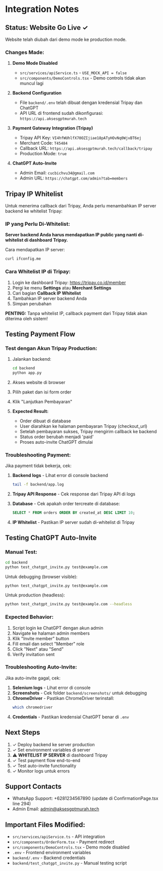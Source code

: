 # Integration Notes

## Status: Website Go Live ✓

Website telah diubah dari demo mode ke production mode.

### Changes Made:

1. **Demo Mode Disabled**
   - `src/services/apiService.ts` - `USE_MOCK_API = false`
   - `src/components/DemoControls.tsx` - Demo controls tidak akan muncul lagi

2. **Backend Configuration**
   - File `backend/.env` telah dibuat dengan kredensial Tripay dan ChatGPT
   - API URL di frontend sudah dikonfigurasi: `https://api.aksesgptmurah.tech`

3. **Payment Gateway Integration (Tripay)**
   - Tripay API Key: `VI4hfWUhlfX70OZIjiae18pATyHOvNq0WjvBT6ej`
   - Merchant Code: `T45484`
   - Callback URL: `https://api.aksesgptmurah.tech/callback/tripay`
   - Production Mode: `true`

4. **ChatGPT Auto-Invite**
   - Admin Email: `cucbichvu34@gmail.com`
   - Admin URL: `https://chatgpt.com/admin?tab=members`

## Tripay IP Whitelist

Untuk menerima callback dari Tripay, Anda perlu menambahkan IP server backend ke whitelist Tripay:

### IP yang Perlu Di-Whitelist:
**Server backend Anda harus mendapatkan IP public yang nanti di-whitelist di dashboard Tripay.**

Cara mendapatkan IP server:
```bash
curl ifconfig.me
```

### Cara Whitelist IP di Tripay:
1. Login ke dashboard Tripay: https://tripay.co.id/member
2. Pergi ke menu **Settings** atau **Merchant Settings**
3. Cari bagian **Callback IP Whitelist**
4. Tambahkan IP server backend Anda
5. Simpan perubahan

**PENTING:** Tanpa whitelist IP, callback payment dari Tripay tidak akan diterima oleh sistem!

## Testing Payment Flow

### Test dengan Akun Tripay Production:
1. Jalankan backend:
   ```bash
   cd backend
   python app.py
   ```

2. Akses website di browser

3. Pilih paket dan isi form order

4. Klik "Lanjutkan Pembayaran"

5. **Expected Result:**
   - Order dibuat di database
   - User diarahkan ke halaman pembayaran Tripay (checkout_url)
   - Setelah pembayaran sukses, Tripay mengirim callback ke backend
   - Status order berubah menjadi 'paid'
   - Proses auto-invite ChatGPT dimulai

### Troubleshooting Payment:

Jika payment tidak bekerja, cek:

1. **Backend logs** - Lihat error di console backend
   ```bash
   tail -f backend/app.log
   ```

2. **Tripay API Response** - Cek response dari Tripay API di logs

3. **Database** - Cek apakah order tercreate di database:
   ```sql
   SELECT * FROM orders ORDER BY created_at DESC LIMIT 10;
   ```

4. **IP Whitelist** - Pastikan IP server sudah di-whitelist di Tripay

## Testing ChatGPT Auto-Invite

### Manual Test:

```bash
cd backend
python test_chatgpt_invite.py test@example.com
```

Untuk debugging (browser visible):
```bash
python test_chatgpt_invite.py test@example.com
```

Untuk production (headless):
```bash
python test_chatgpt_invite.py test@example.com --headless
```

### Expected Behavior:
1. Script login ke ChatGPT dengan akun admin
2. Navigate ke halaman admin members
3. Klik "Invite member" button
4. Fill email dan select "Member" role
5. Click "Next" atau "Send"
6. Verify invitation sent

### Troubleshooting Auto-Invite:

Jika auto-invite gagal, cek:

1. **Selenium logs** - Lihat error di console
2. **Screenshots** - Cek folder `backend/screenshots/` untuk debugging
3. **ChromeDriver** - Pastikan ChromeDriver terinstall:
   ```bash
   which chromedriver
   ```
4. **Credentials** - Pastikan kredensial ChatGPT benar di `.env`

## Next Steps

1. ✓ Deploy backend ke server production
2. ✓ Set environment variables di server
3. ⚠ **WHITELIST IP SERVER** di dashboard Tripay
4. ✓ Test payment flow end-to-end
5. ✓ Test auto-invite functionality
6. ✓ Monitor logs untuk errors

## Support Contacts

- WhatsApp Support: +6281234567890 (update di ConfirmationPage.tsx line 294)
- Admin Email: admin@aksesgptmurah.tech

## Important Files Modified:

- `src/services/apiService.ts` - API integration
- `src/components/OrderForm.tsx` - Payment redirect
- `src/components/DemoControls.tsx` - Demo mode disabled
- `.env` - Frontend environment variables
- `backend/.env` - Backend credentials
- `backend/test_chatgpt_invite.py` - Manual testing script